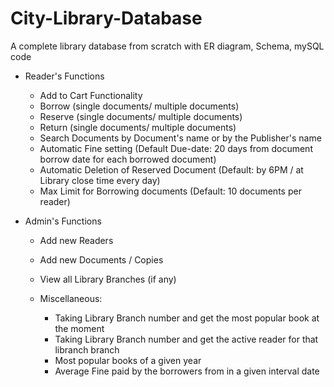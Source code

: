 # City-Library-Database
A complete library database from scratch with ER diagram, Schema, mySQL code

- Reader's Functions
    - Add to Cart Functionality
    - Borrow (single documents/ multiple documents)
    - Reserve (single documents/ multiple documents)
    - Return (single documents/ multiple documents)
    - Search Documents by Document's name or by the Publisher's name
    - Automatic Fine setting (Default Due-date: 20 days from document borrow date for each borrowed document)
    - Automatic Deletion of Reserved Document (Default: by 6PM / at Library close time every day)
    - Max Limit for Borrowing documents (Default: 10 documents per reader)
    
- Admin's Functions
    - Add new Readers
    - Add new Documents / Copies
    - View all Library Branches (if any)
    
    - Miscellaneous:
      - Taking Library Branch number and get the most popular book at the moment
      - Taking Library Branch number and get the active reader for that libranch branch
      - Most popular books of a given year
      - Average Fine paid by the borrowers from in a given interval date
